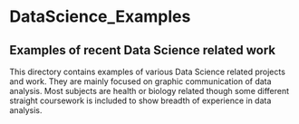 # DataScience_Examples
## Examples of recent Data Science related work 
This directory contains examples of various Data Science related projects and work. They are mainly focused on graphic communication of data analysis. Most subjects are health or biology related though some different straight coursework is included to show breadth of experience in data analysis. 
